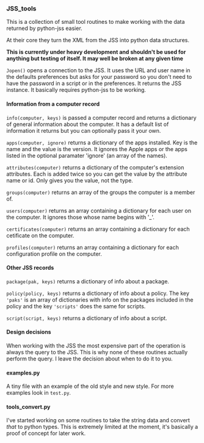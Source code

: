 ### JSS_tools

This is a collection of small tool routines to make working with the data returned by python-jss easier.

At their core they turn the XML from the JSS into python data structures.

**This is currently under heavy development and shouldn't be used for anything but testing of itself. It may well be broken at any given time**

`Jopen()` opens a connection to the JSS. It uses the URL and user name in the
defaults preferences but asks for your password so you don't need to have the password in a script or in the preferences. It returns the JSS instance. It basically requires python-jss to be working.

#### Information from a computer record

`info(computer, keys)` is passed a computer record and returns a dictionary of general information about the computer. It has a default list of information it returns but you can optionally pass it your own.

`apps(computer, ignore)` returns a dictionary of
the apps installed. Key is the name and the value is the version. It ignores the Apple apps or the apps listed in the optional paramater 'ignore' (an array of the names).

`attributes(computer)` returns a dictionary of the computer's extension attributes. Each is added twice so you can get the value by the attribute name or id. Only gives you the value, not the type.

`groups(computer)` returns an array of the groups the computer is a member of.

`users(computer)` returns an array containing a dictionary for each user on the computer. It ignores those whose name begins with '_'.

`certificates(computer)` returns an array containing a dictionary for each cetificate on the computer.

`profiles(computer)` returns an array containing a dictionary for each configuration profile on the computer.

#### Other JSS records

`package(pak, keys)` returns a dictionary of info about a package.

`policy(policy, keys)` returns a dictionary of info about a policy. The key `'paks'` is an array of dictionaries with info on the packages included in the policy and the key `'scripts'` does the same for scripts.

`script(script, keys)` returns a dictionary of info about a script.

#### Design decisions

When working with the JSS the most expensive part of the operation is always the query to the JSS. This is why none of these routines actually perform the query. I leave the decision about when to do it to you.

#### examples.py

A tiny file with an example of the old style and new style. For more examples look in `test.py`.

#### tools_convert.py

I've started working on some routines to take the string data and convert _that_ to python types. This is extremely limited at the moment, it's basically a proof of concept for later work.







